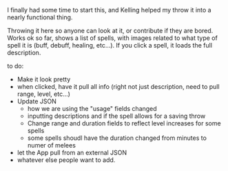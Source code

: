 I finally had some time to start this, and Kelling helped my throw it into a nearly functional thing.

Throwing it here so anyone can look at it, or contribute if they are bored. Works ok so far, shows a list of spells, with images related to what type of spell it is (buff, debuff, healing, etc...). If you click a spell, it loads the full description.

to do:
* Make it look pretty
* when clicked, have it pull all info (right not just description, need to pull range, level, etc...)
* Update JSON 
     * how we are using the "usage" fields changed
     * inputting descriptions and if the spell allows for a saving throw
     * Change range and duration fields to reflect level increases for some spells
     * some spells shoudl have the duration changed from minutes to numer of melees
* let the App pull from an external JSON
* whatever else people want to add.
